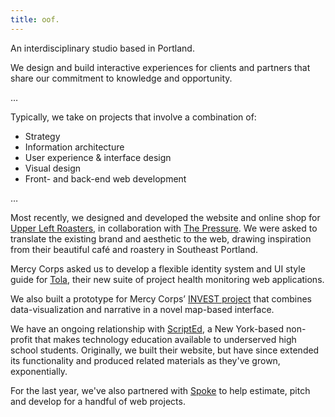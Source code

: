 ```yaml
---
title: oof.
---
```


An interdisciplinary studio based in Portland.

We design and build interactive experiences for clients and partners that share our commitment to knowledge and opportunity.

…

Typically, we take on projects that involve a combination of:

- Strategy
- Information architecture
- User experience & interface design
- Visual design
- Front- and back-end web development

…

Most recently, we designed and developed the website and online shop for <a href="https://upperleftroasters.com/" target="_blank">Upper Left Roasters</a>, in collaboration with <a href="http://thepressure.org/" target="_blank">The Pressure</a>. We were asked to translate the existing brand and aesthetic to the web, drawing inspiration from their beautiful café and roastery in Southeast Portland.

Mercy Corps asked us to develop a flexible identity system and UI style guide for <a href="http://toladata.com/" target="_blank">Tola</a>, their new suite of project health monitoring web applications.

We also built a prototype for Mercy Corps’ <a href="http://mercycorps.github.io/InvestMap/" target="_blank">INVEST project</a> that combines data-visualization and narrative in a novel map-based interface.

We have an ongoing relationship with <a href="https://scripted.org/" target="_blank">ScriptEd</a>, a New York-based non-profit that makes technology education available to underserved high school students. Originally, we built their website, but have since extended its functionality and produced related materials as they've grown, exponentially.

For the last year, we've also partnered with <a href="http://spokebranding.com/" target="_blank">Spoke</a> to help estimate, pitch and develop for a handful of web projects.

